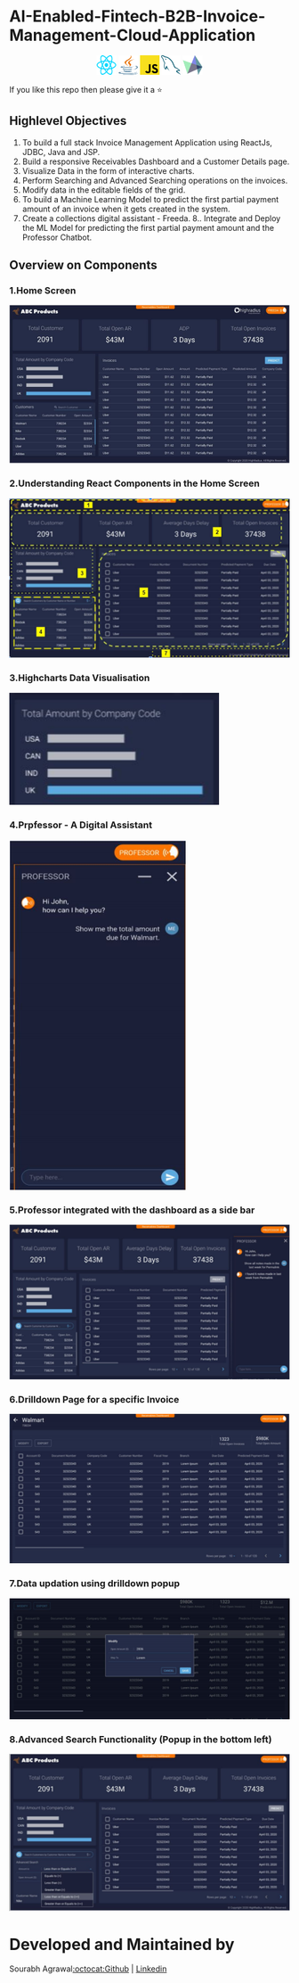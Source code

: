 # AI-Enabled-Fintech-B2B-Invoice-Management-Cloud-Application

<p float="left" align="center">
<img src="https://github.com/sourabhagrawal23/AI-Enabled-Fintech-B2B-Invoice-Management-Cloud-Application/blob/main/Screenshots/react.svg" alt="React" height="35" width="35"/>
<img src="https://github.com/sourabhagrawal23/AI-Enabled-Fintech-B2B-Invoice-Management-Cloud-Application/blob/main/Screenshots/java.svg" alt="Java" height="35" width="35"/>
<img src="https://github.com/sourabhagrawal23/AI-Enabled-Fintech-B2B-Invoice-Management-Cloud-Application/blob/main/Screenshots/javascript.svg" alt="Javascript" height="35" width="35"/>
<img src="https://github.com/sourabhagrawal23/AI-Enabled-Fintech-B2B-Invoice-Management-Cloud-Application/blob/main/Screenshots/mysql.svg" alt="Mysql" height="35" width="35"/>
<img src="https://github.com/sourabhagrawal23/AI-Enabled-Fintech-B2B-Invoice-Management-Cloud-Application/blob/main/Screenshots/highcharts.svg" alt="Highcharts" height="35" width="35"/>
</p>

If you like this repo then please give it a ⭐️

## Highlevel Objectives

1. To build a full stack Invoice Management Application using ReactJs, JDBC, Java and JSP.
2. Build a responsive Receivables Dashboard and a Customer Details page.
3. Visualize Data in the form of interactive charts.
4. Perform Searching and Advanced Searching operations on the invoices.
5. Modify data in the editable fields of the grid.
6. To build a Machine Learning Model to predict the first partial payment amount of an
invoice when it gets created in the system.
7. Create a collections digital assistant - Freeda.
8.. Integrate and Deploy the ML Model for predicting the first partial payment amount and
the Professor Chatbot.


## Overview on Components

### 1.Home Screen
![0](https://github.com/sourabhagrawal23/AI-Enabled-Fintech-B2B-Invoice-Management-Cloud-Application/blob/main/Screenshots/HRC_1.png?raw=true)

### 2.Understanding React Components in the Home Screen

![1](https://github.com/sourabhagrawal23/AI-Enabled-Fintech-B2B-Invoice-Management-Cloud-Application/blob/main/Screenshots/HRC_6.png?raw=true)

### 3.Highcharts Data Visualisation

![2](https://github.com/sourabhagrawal23/AI-Enabled-Fintech-B2B-Invoice-Management-Cloud-Application/blob/main/Screenshots/HRC_7.png?raw=true)

### 4.Prpfessor - A Digital Assistant

![3](https://github.com/sourabhagrawal23/AI-Enabled-Fintech-B2B-Invoice-Management-Cloud-Application/blob/main/Screenshots/HRC_2.png?raw=true)

### 5.Professor integrated with the dashboard as a side bar

![4](https://github.com/sourabhagrawal23/AI-Enabled-Fintech-B2B-Invoice-Management-Cloud-Application/blob/main/Screenshots/HRC_3.png?raw=true)

### 6.Drilldown Page for a specific Invoice

![5](https://github.com/sourabhagrawal23/AI-Enabled-Fintech-B2B-Invoice-Management-Cloud-Application/blob/main/Screenshots/HRC_4.png?raw=true)

### 7.Data updation using drilldown popup

![6](https://github.com/sourabhagrawal23/AI-Enabled-Fintech-B2B-Invoice-Management-Cloud-Application/blob/main/Screenshots/HRC_5.png?raw=true)

### 8.Advanced Search Functionality (Popup in the bottom left)

![7](https://github.com/sourabhagrawal23/AI-Enabled-Fintech-B2B-Invoice-Management-Cloud-Application/blob/main/Screenshots/HRC_8.png?raw=true)


# Developed and Maintained by

Sourabh Agrawal[:octocat:Github](http://github.com/sourabhagrawal23) | [Linkedin](https://www.linkedin.com/in/sourabhkhs/)


